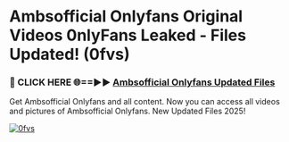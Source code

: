 # Ambsofficial Onlyfans Original Videos 0nlyFans Leaked - Files Updated! (0fvs)

<h3>🔴 CLICK HERE 🌐==►► <a href="https://tinyurl.com/x26r9saj" rel="nofollow">Ambsofficial Onlyfans Updated Files</a></h3>

Get Ambsofficial Onlyfans and all content. Now you can access all videos and pictures of Ambsofficial Onlyfans. New Updated Files 2025!

[![0fvs](https://i.imgur.com/LkgZPqh.gif)](https://tinyurl.com/x26r9saj)
